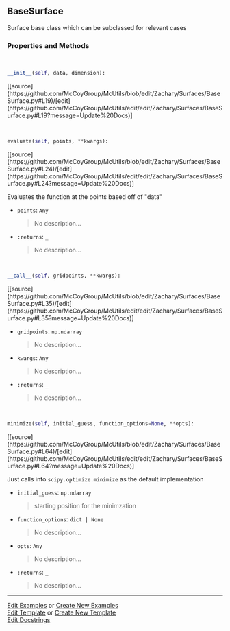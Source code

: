## <a id="McUtils.Zachary.Surfaces.BaseSurface.BaseSurface">BaseSurface</a>
Surface base class which can be subclassed for relevant cases

### Properties and Methods
<a id="McUtils.Zachary.Surfaces.BaseSurface.BaseSurface.__init__" class="docs-object-method">&nbsp;</a> 
```python
__init__(self, data, dimension): 
```
<div class="docs-source-link" markdown="1">
[[source](https://github.com/McCoyGroup/McUtils/blob/edit/Zachary/Surfaces/BaseSurface.py#L19)/[edit](https://github.com/McCoyGroup/McUtils/edit/edit/Zachary/Surfaces/BaseSurface.py#L19?message=Update%20Docs)]
</div>

<a id="McUtils.Zachary.Surfaces.BaseSurface.BaseSurface.evaluate" class="docs-object-method">&nbsp;</a> 
```python
evaluate(self, points, **kwargs): 
```
<div class="docs-source-link" markdown="1">
[[source](https://github.com/McCoyGroup/McUtils/blob/edit/Zachary/Surfaces/BaseSurface.py#L24)/[edit](https://github.com/McCoyGroup/McUtils/edit/edit/Zachary/Surfaces/BaseSurface.py#L24?message=Update%20Docs)]
</div>

Evaluates the function at the points based off of "data"
- `points`: `Any`
    >No description...
- `:returns`: `_`
    >No description...

<a id="McUtils.Zachary.Surfaces.BaseSurface.BaseSurface.__call__" class="docs-object-method">&nbsp;</a> 
```python
__call__(self, gridpoints, **kwargs): 
```
<div class="docs-source-link" markdown="1">
[[source](https://github.com/McCoyGroup/McUtils/blob/edit/Zachary/Surfaces/BaseSurface.py#L35)/[edit](https://github.com/McCoyGroup/McUtils/edit/edit/Zachary/Surfaces/BaseSurface.py#L35?message=Update%20Docs)]
</div>


- `gridpoints`: `np.ndarray`
    >No description...
- `kwargs`: `Any`
    >No description...
- `:returns`: `_`
    >No description...

<a id="McUtils.Zachary.Surfaces.BaseSurface.BaseSurface.minimize" class="docs-object-method">&nbsp;</a> 
```python
minimize(self, initial_guess, function_options=None, **opts): 
```
<div class="docs-source-link" markdown="1">
[[source](https://github.com/McCoyGroup/McUtils/blob/edit/Zachary/Surfaces/BaseSurface.py#L64)/[edit](https://github.com/McCoyGroup/McUtils/edit/edit/Zachary/Surfaces/BaseSurface.py#L64?message=Update%20Docs)]
</div>

Just calls into `scipy.optimize.minimize` as the default implementation
- `initial_guess`: `np.ndarray`
    >starting position for the minimzation
- `function_options`: `dict | None`
    >No description...
- `opts`: `Any`
    >No description...
- `:returns`: `_`
    >No description...





___

[Edit Examples](https://github.com/McCoyGroup/McUtils/edit/edit/ci/examples/McUtils/Zachary/Surfaces/BaseSurface/BaseSurface.md) or 
[Create New Examples](https://github.com/McCoyGroup/McUtils/new/edit/?filename=ci/examples/McUtils/Zachary/Surfaces/BaseSurface/BaseSurface.md) <br/>
[Edit Template](https://github.com/McCoyGroup/McUtils/edit/edit/ci/docs/McUtils/Zachary/Surfaces/BaseSurface/BaseSurface.md) or 
[Create New Template](https://github.com/McCoyGroup/McUtils/new/edit/?filename=ci/docs/templates/McUtils/Zachary/Surfaces/BaseSurface/BaseSurface.md) <br/>
[Edit Docstrings](https://github.com/McCoyGroup/McUtils/edit/edit/McUtils/Zachary/Surfaces/BaseSurface.py?message=Update%20Docs)
